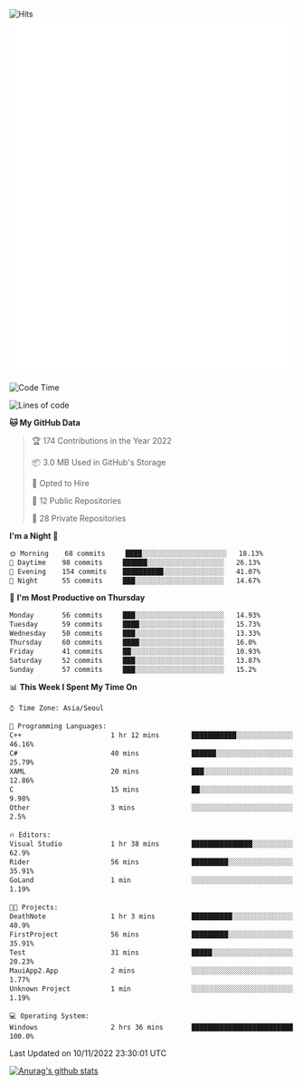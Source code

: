 ![Hits](https://hits.seeyoufarm.com/api/count/incr/badge.svg?url=https%3A%2F%2Fgithub.com%2Fkokose1234&count_bg=%2379C83D&title_bg=%23555555&icon=apple.svg&icon_color=%23E7E7E7&title=hits&edge_flat=false)
<br/>
![Metrics](https://github.com/kokose1234/kokose1234/blob/main/github-metrics.svg)

<!--START_SECTION:waka-->
![Code Time](http://img.shields.io/badge/Code%20Time-712%20hrs%2030%20mins-blue)

![Lines of code](https://img.shields.io/badge/From%20Hello%20World%20I%27ve%20Written-902%20Thousand%20lines%20of%20code-blue)

**🐱 My GitHub Data** 

> 🏆 174 Contributions in the Year 2022
 > 
> 📦 3.0 MB Used in GitHub's Storage 
 > 
> 💼 Opted to Hire
 > 
> 📜 12 Public Repositories 
 > 
> 🔑 28 Private Repositories  
 > 
**I'm a Night 🦉** 

```text
🌞 Morning    68 commits     ████░░░░░░░░░░░░░░░░░░░░░   18.13% 
🌆 Daytime    98 commits     ██████░░░░░░░░░░░░░░░░░░░   26.13% 
🌃 Evening    154 commits    ██████████░░░░░░░░░░░░░░░   41.07% 
🌙 Night      55 commits     ███░░░░░░░░░░░░░░░░░░░░░░   14.67%

```
📅 **I'm Most Productive on Thursday** 

```text
Monday       56 commits     ███░░░░░░░░░░░░░░░░░░░░░░   14.93% 
Tuesday      59 commits     ████░░░░░░░░░░░░░░░░░░░░░   15.73% 
Wednesday    50 commits     ███░░░░░░░░░░░░░░░░░░░░░░   13.33% 
Thursday     60 commits     ████░░░░░░░░░░░░░░░░░░░░░   16.0% 
Friday       41 commits     ██░░░░░░░░░░░░░░░░░░░░░░░   10.93% 
Saturday     52 commits     ███░░░░░░░░░░░░░░░░░░░░░░   13.87% 
Sunday       57 commits     ███░░░░░░░░░░░░░░░░░░░░░░   15.2%

```


📊 **This Week I Spent My Time On** 

```text
⌚︎ Time Zone: Asia/Seoul

💬 Programming Languages: 
C++                      1 hr 12 mins        ███████████░░░░░░░░░░░░░░   46.16% 
C#                       40 mins             ██████░░░░░░░░░░░░░░░░░░░   25.79% 
XAML                     20 mins             ███░░░░░░░░░░░░░░░░░░░░░░   12.86% 
C                        15 mins             ██░░░░░░░░░░░░░░░░░░░░░░░   9.98% 
Other                    3 mins              ░░░░░░░░░░░░░░░░░░░░░░░░░   2.5%

🔥 Editors: 
Visual Studio            1 hr 38 mins        ███████████████░░░░░░░░░░   62.9% 
Rider                    56 mins             █████████░░░░░░░░░░░░░░░░   35.91% 
GoLand                   1 min               ░░░░░░░░░░░░░░░░░░░░░░░░░   1.19%

🐱‍💻 Projects: 
DeathNote                1 hr 3 mins         ██████████░░░░░░░░░░░░░░░   40.9% 
FirstProject             56 mins             █████████░░░░░░░░░░░░░░░░   35.91% 
Test                     31 mins             █████░░░░░░░░░░░░░░░░░░░░   20.23% 
MauiApp2.App             2 mins              ░░░░░░░░░░░░░░░░░░░░░░░░░   1.77% 
Unknown Project          1 min               ░░░░░░░░░░░░░░░░░░░░░░░░░   1.19%

💻 Operating System: 
Windows                  2 hrs 36 mins       █████████████████████████   100.0%

```


 Last Updated on 10/11/2022 23:30:01 UTC
<!--END_SECTION:waka-->

[![Anurag's github stats](https://github-readme-stats.vercel.app/api?username=kokose1234&theme=dracula)](https://github.com/anuraghazra/github-readme-stats)



	
